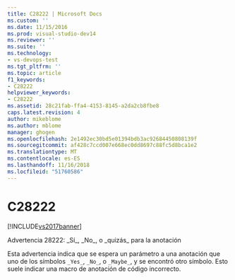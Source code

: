 ```yaml
---
title: C28222 | Microsoft Docs
ms.custom: ''
ms.date: 11/15/2016
ms.prod: visual-studio-dev14
ms.reviewer: ''
ms.suite: ''
ms.technology:
- vs-devops-test
ms.tgt_pltfrm: ''
ms.topic: article
f1_keywords:
- C28222
helpviewer_keywords:
- C28222
ms.assetid: 28c21fab-ffa4-4153-8145-a2da2cb8fbe8
caps.latest.revision: 4
author: mikeblome
ms.author: mblome
manager: ghogen
ms.openlocfilehash: 2e1492ec30bd5e01394bdb3ac92684450808139f
ms.sourcegitcommit: af428c7ccd007e668ec0dd8697c88fc5d8bca1e2
ms.translationtype: MT
ms.contentlocale: es-ES
ms.lasthandoff: 11/16/2018
ms.locfileid: "51760586"
---
```

# <a name="c28222"></a>C28222
[!INCLUDE[vs2017banner](../includes/vs2017banner.md)]

Advertencia 28222: \_Sí\_, \_No\_, o \_quizás\_ para la anotación  
  
 Esta advertencia indica que se espera un parámetro a una anotación que uno de los símbolos `_Yes_`, `_No_`, o `_Maybe_`, y se encontró otro símbolo. Esto suele indicar una macro de anotación de código incorrecto.




